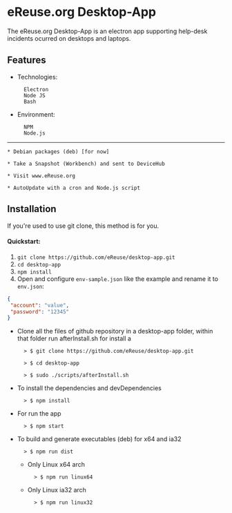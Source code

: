# eReuse.org Desktop-App

The eReuse.org Desktop-App is an electron app supporting help-desk incidents ocurred on desktops and laptops.


## Features


+ Technologies:

        Electron
        Node JS
        Bash

+ Environment:

        NPM
        Node.js

-----------------------------------------------------

    * Debian packages (deb) [for now]

    * Take a Snapshot (Workbench) and sent to DeviceHub

    * Visit www.eReuse.org

    * AutoUpdate with a cron and Node.js script


## Installation

If you're used to use git clone,
this method is for you.

#### Quickstart:

1. `git clone https://github.com/eReuse/desktop-app.git`
2. `cd desktop-app`
3. `npm install`
4. Open and configure `env-sample.json` like the example and rename it to `env.json`:

```json
{
 "account": "value",
 "password": "12345"
}
```


+ Clone all the files of github repository in a desktop-app folder,
  within that folder run afterInstall.sh for install a

        > $ git clone https://github.com/eReuse/desktop-app.git

        > $ cd desktop-app

        > $ sudo ./scripts/afterInstall.sh

* To install the dependencies and devDependencies

        > $ npm install

* For run the app

        > $ npm start

* To build and generate executables (deb) for x64 and ia32

        > $ npm run dist

    - Only Linux x64 arch

            > $ npm run linux64

    - Only Linux ia32 arch

            > $ npm run linux32

###